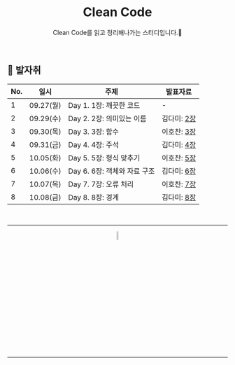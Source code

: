 <div align=center>
<h1> Clean Code </h1>

Clean Code를 읽고 정리해나가는 스터디입니다.🌱

</div>

<br />

## 🐾 발자취

<table>
    <thead>
        <tr>
            <th> No. </th>
            <th> 일시 </th>
            <th> 주제 </th>
            <th> 발표자료 </th>
        </tr>
    </thead>
    <tbody>
        <tr>
            <td> 1 </td>
            <td> 09.27(월) </td>
            <td> Day 1. 1장: 깨끗한 코드 </td>
            <td>  
                -
            </td>
        </tr>
        <tr>
            <td> 2 </td>
            <td> 09.29(수) </td>
            <td> Day 2. 2장: 의미있는 이름 </td>
            <td>  
                김다미: <a href="https://docs.google.com/presentation/d/1Ee2HLbYbDE-a2ZU6oZNaGxUF5WFHsSAeUu-3hSKVvQE/edit?usp=sharing">2장</a>
            </td>
        </tr>
        <tr>
            <td> 3 </td>
            <td> 09.30(목) </td>
            <td> Day 3. 3장: 함수 </td>
            <td>  
                이호찬: <a href="./3ch/cleancode-3장.pdf">3장</a>
            </td>
        </tr>
        <tr>
            <td> 4 </td>
            <td> 09.31(금) </td>
            <td> Day 4. 4장: 주석 </td>
            <td>  
                김다미: <a href="./4ch/ch-04.md">4장</a>
            </td>
        </tr>
        <tr>
            <td> 5 </td>
            <td> 10.05(화) </td>
            <td> Day 5. 5장: 형식 맞추기 </td>
            <td>  
                이호찬: <a href="./5ch/5ch.md">5장</a>
            </td>
        </tr>
         <tr>
            <td> 6 </td>
            <td> 10.06(수) </td>
            <td> Day 6. 6장: 객체와 자료 구조 </td>
            <td>  
                김다미: <a href="./6ch/ch-06.md">6장</a>
            </td>
        </tr>
        <tr>
            <td> 7 </td>
            <td> 10.07(목) </td>
            <td> Day 7. 7장: 오류 처리 </td>
            <td>  
                이호찬: <a href="./7ch/ch-07.md">7장</a>
            </td>
        </tr>
         <tr>
            <td> 8 </td>
            <td> 10.08(금) </td>
            <td> Day 8. 8장: 경계 </td>
            <td>  
                김다미: <a href="./8ch/ch-08.md">8장</a>
            </td>
        </tr>
    </tbody>
</table>

<br />
<hr />
<p align="center">
    <img width="7%" alt="_2021-05-12__1 58 58" src="https://user-images.githubusercontent.com/25525648/117926239-69859c00-b333-11eb-88d1-3c59bd5cf166.png">
</p>
<hr />
